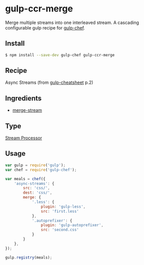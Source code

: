 # gulp-ccr-merge

Merge multiple streams into one interleaved stream. A cascading configurable gulp recipe for [gulp-chef](https://github.com/gulp-cookery/gulp-chef).

## Install

``` bash
$ npm install --save-dev gulp-chef gulp-ccr-merge
```

## Recipe

Async Streams (from [gulp-cheatsheet](https://github.com/osscafe/gulp-cheatsheet) p.2)

## Ingredients

* [merge-stream](https://github.com/grncdr/merge-stream)

## Type

[Stream Processor](https://github.com/gulp-cookery/gulp-chef#writing-stream-processor)

## Usage

``` javascript
var gulp = require('gulp');
var chef = require('gulp-chef');

var meals = chef({
    'async-streams': {
        src: 'css/',
        dest: 'css/',
        merge: {
            '.less': {
                plugin: 'gulp-less',
                src: 'first.less'
            },
            '.autoprefixer': {
                plugin: 'gulp-autoprefixer',
                src: 'second.css'
            }
        }
    },
});

gulp.registry(meals);
```
